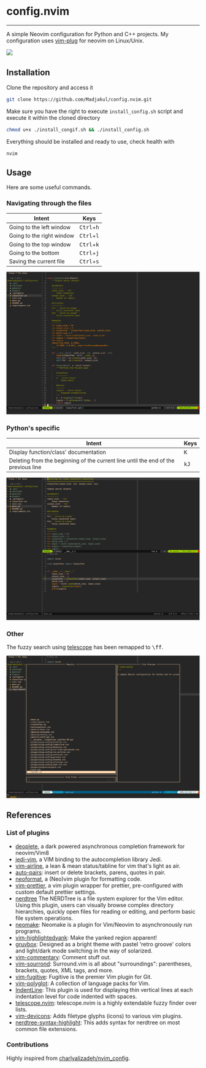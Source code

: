 # config.nvim
---

A simple Neovim configuration for Python and C++ projects. My configuration uses [vim-plug](https://github.com/junegunn/vim-plug) for neovim on Linux/Unix.

![](assets/gif/config-nvim_presentation.gif)


## Installation

Clone the repository and access it
```sh
git clone https://github.com/Madjakul/config.nvim.git
```

Make sure you have the right to execute `install_config.sh` script and execute it within the cloned directory
```sh
chmod u+x ./install_congif.sh && ./install_config.sh
```

Everything should be installed and ready to use, check health with
```sh
nvim
```


## Usage

Here are some useful commands.


### Navigating through the files
|Intent|Keys|
|------|----|
|Going to the left window|<kbd>Ctrl</kbd>+<kbd>h</kbd>|
|Going to the right window|<kbd>Ctrl</kbd>+<kbd>l</kbd>|
|Going to the top window|<kbd>Ctrl</kbd>+<kbd>k</kbd>|
|Going to the bottom|<kbd>Ctrl</kbd>+<kbd>j</kbd>|
|Saving the current file|<kbd>Ctrl</kbd>+<kbd>s</kbd>|

![](assets/img/config-nvim_presentation.png)

### Python's specific
|Intent|Keys|
|------|----|
|Display function/class' documentation|<kbd>K</kbd>|
|Deleting from the beginning of the current line until the end of the previous line|<kbd>k</kbd><kbd>J</kbd>|

![](assets/img/config-nvim_docstring.png)

### Other
The fuzzy search using [telescope](https://github.com/nvim-telescope/telescope.nvim) has been remapped to <kbd>\\</kbd><kbd>f</kbd><kbd>f</kbd>.

![](assets/img/config-nvim_telescope.png)


## References

### List of plugins
* [deoplete](https://github.com/Shougo/deoplete.nvim), a dark powered asynchronous completion framework for neovim/Vim8
* [jedi-vim](https://github.com/davidhalter/jedi-vim), a VIM binding to the autocompletion library Jedi.
* [vim-airline](https://github.com/vim-airline/vim-airline), a lean & mean status/tabline for vim that's light as air.
* [auto-pairs](https://github.com/jiangmiao/auto-pairs): insert or delete brackets, parens, quotes in pair.
* [neoformat](https://github.com/sbdchd/neoformat), a (Neo)vim plugin for formatting code.
* [vim-prettier](https://github.com/prettier/vim-prettier), a vim plugin wrapper for prettier, pre-configured with custom default prettier settings.
* [nerdtree](https://github.com/preservim/nerdtree) The NERDTree is a file system explorer for the Vim editor. Using this plugin, users can visually browse complex directory hierarchies, quickly open files for reading or editing, and perform basic file system operations.
* [neomake](https://github.com/neomake/neomake): Neomake is a plugin for Vim/Neovim to asynchronously run programs.
* [vim-highlightedyank](https://github.com/machakann/vim-highlightedyank): Make the yanked region apparent!
* [gruvbox](https://github.com/morhetz/gruvbox): Designed as a bright theme with pastel 'retro groove' colors and light/dark mode switching in the way of solarized.
* [vim-commentary](https://github.com/tpope/vim-commentary): Comment stuff out.
* [vim-sourrond](https://github.com/tpope/vim-surround): Surround.vim is all about "surroundings": parentheses, brackets, quotes, XML tags, and more. 
* [vim-fugitive](https://github.com/tpope/vim-fugitive): Fugitive is the premier Vim plugin for Git.
* [vim-polyglot](https://github.com/sheerun/vim-polyglot): A collection of language packs for Vim.
* [IndentLine](https://github.com/Yggdroot/indentLine): This plugin is used for displaying thin vertical lines at each indentation level for code indented with spaces.
* [telescope.nvim](https://github.com/nvim-telescope/telescope.nvim): telescope.nvim is a highly extendable fuzzy finder over lists.
* [vim-devicons](https://github.com/ryanoasis/vim-devicons): Adds filetype glyphs (icons) to various vim plugins.
* [nerdtree-syntax-highlight](https://github.com/tiagofumo/vim-nerdtree-syntax-highlight): This adds syntax for nerdtree on most common file extensions.

### Contributions
Highly inspired from [charlyalizadeh/nvim_config](https://github.com/charlyalizadeh/nvim_config).
